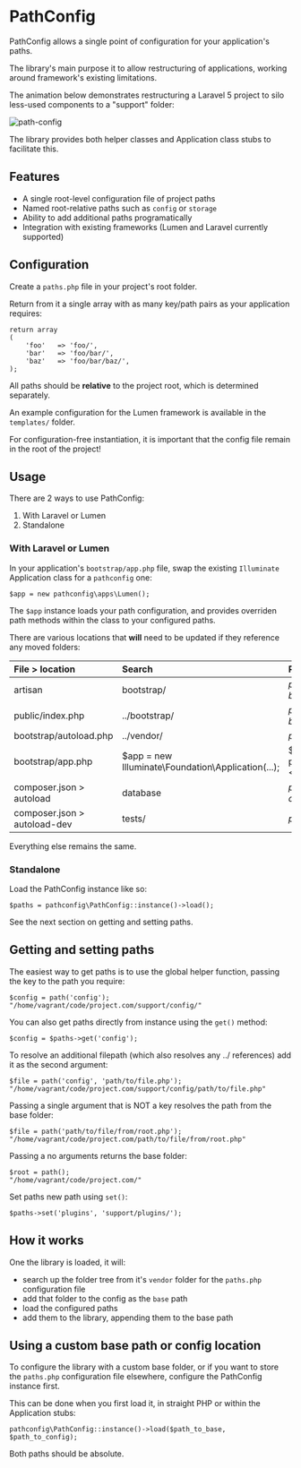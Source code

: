 # PathConfig

PathConfig allows a single point of configuration for your application's paths.

The library's main purpose it to allow restructuring of applications, working around framework's existing limitations.

The animation below demonstrates restructuring a Laravel 5 project to silo less-used components to a "support" folder:

![path-config](https://cloud.githubusercontent.com/assets/132681/10692334/bd8cc5ac-7988-11e5-8c25-513a01e03f54.gif)

The library provides both helper classes and Application class stubs to facilitate this.

## Features

- A single root-level configuration file of project paths
- Named root-relative paths such as `config` or `storage`
- Ability to add additional paths programatically
- Integration with existing frameworks (Lumen and Laravel currently supported)

## Configuration

Create a `paths.php` file in your project's root folder.

Return from it a single array with as many key/path pairs as your application requires:

    return array
    (
        'foo'   => 'foo/',
        'bar'   => 'foo/bar/',
        'baz'   => 'foo/bar/baz/',
    );

All paths should be **relative** to the project root, which is determined separately.

An example configuration for the Lumen framework is available in the `templates/` folder.

For configuration-free instantiation, it is important that the config file remain in the root of the project!

## Usage

There are 2 ways to use PathConfig:
 
1. With Laravel or Lumen
2. Standalone


### With Laravel or Lumen

In your application's `bootstrap/app.php` file, swap the existing `Illuminate` Application class for a `pathconfig` one:

    $app = new pathconfig\apps\Lumen();

The `$app` instance loads your path configuration, and provides overriden path methods within the class to your configured paths.

There are various locations that **will** need to be updated if they reference any moved folders:
 
File > location| Search | Replace
:-- | :-- | :--
artisan | bootstrap/ | *path to bootstrap*
public/index.php | ../bootstrap/ | *path to bootstrap*
bootstrap/autoload.php | ../vendor/ | *path to vendor*
bootstrap/app.php | $app = new Illuminate\Foundation\Application(...); | $app = new pathconfig\apps\ &lt;Class&gt; ;
composer.json > autoload | database | *path to database*
composer.json > autoload-dev | tests/ | *path to tests*

Everything else remains the same.

### Standalone

Load the PathConfig instance like so:

    $paths = pathconfig\PathConfig::instance()->load();

See the next section on getting and setting paths.

## Getting and setting paths

The easiest way to get paths is to use the global helper function, passing the key to the path you require:

    $config = path('config');
    "/home/vagrant/code/project.com/support/config/"

You can also get paths directly from instance using the `get()` method:

    $config = $paths->get('config');
    
To resolve an additional filepath (which also resolves any ../ references) add it as the second argument:

	$file = path('config', 'path/to/file.php');
	"/home/vagrant/code/project.com/support/config/path/to/file.php"

Passing a single argument that is NOT a key resolves the path from the base folder:

	$file = path('path/to/file/from/root.php');
	"/home/vagrant/code/project.com/path/to/file/from/root.php"

Passing a no arguments returns the base folder:

	$root = path();
	"/home/vagrant/code/project.com/"

Set paths new path using `set()`:

    $paths->set('plugins', 'support/plugins/');

## How it works

One the library is loaded, it will:
 
- search up the folder tree from it's `vendor` folder for the `paths.php` configuration file
- add that folder to the config as the `base` path
- load the configured paths
- add them to the library, appending them to the base path

## Using a custom base path or config location

To configure the library with a custom base folder, or if you want to store the `paths.php` configuration file elsewhere, configure the PathConfig instance first.

This can be done when you first load it, in straight PHP or within the Application stubs:
 
    pathconfig\PathConfig::instance()->load($path_to_base, $path_to_config);

Both paths should be absolute.
